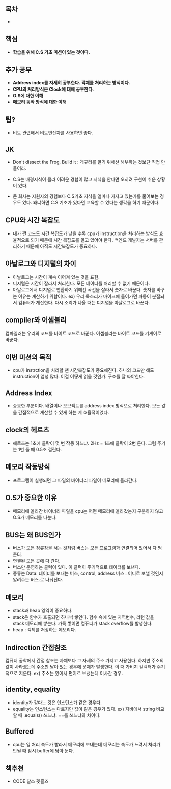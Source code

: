 ## 목차
- 
## 핵심
- **학습을 위해 C.S 기초 미션이 있는 것이다.**

## 추가 공부
- **Address index를 자세히 공부한다. 객체를 처리하는 방식이다.**
- **CPU의 처리방식은 Clock에 대해 공부한다.**
- **O.S에 대한 이해**
- **메모리 동작 방식에 대한 이해**
## 팁? 
- 비트 관련해서 비트연산자를 사용하면 좋다.

## JK
- Don't dissect the Frog, Build it : 개구리를 알기 위해선 해부하는 것보단 직접 만들어라. 
- C.S는 배경지식이 몰라 어려운 경험이 많고 지식을 안다면 오히려 구현이 쉬운 상황이 있다. 

- 큰 회사는 지원자의 경험보다 C.S기초 지식을 얼마나 가지고 있는가를 물어보는 경우도 있다. 왜냐하면 C.S 기초가 있다면 교육할 수 있다는 생각을 하기 때문이다.  

## CPU와 시간 복잡도 
- 내가 짠 코드도 시간 복잡도가 낮을 수록 cpu가 instruction을 처리하는 방식도 효율적으로 되기 때문에 시간 복잡도를 알고 있어야 한다. 백엔드 개발자는 서버를 관리하기 때문에 아직도 시간복잡도가 중요하다. 

## 아날로그와 디지털의 차이 
- 아날로그는 시간이 계속 이어져 있는 것을 표현. 
- 디지털은 시간이 잘라서 처리한다. 모든 데이터를 처리할 수 없기 때문이다. 
- 아날로그에서 디지털로 변환하기 위해선 곡선을 잘라서 숫자로 바꾼다. 숫자를 바꾸는 이유는 계산하기 위함이다. ex) 우리 목소리가 마이크에 들어가면 파동이 분절되서 컴퓨터가 계산한다. 다시 소리가 나올 때는 디지털을 아날로그로 바꾼다.  

## compiler와 어셈블리
컴파일러는 우리의 코드를 바이트 코드로 바꾼다. 
어셈블리는 바이트 코드를 기계어로 바꾼다. 

## 이번 미션의 목적
- cpu가 instrction을 처리할 땐 시간복잡도가 중요해진다. 하나의 코드만 해도 instruction이 엄청 많다. 이걸 어떻게 읽을 것인가. 구조를 잘 짜야한다. 

## Address Index
- 중요한 부분이다. 배열이나 오브젝트를 address index 방식으로 처리한다. 모든 값을 간접적으로 계산할 수 있게 하는 게 효율적이었다. 

## clock의 헤르츠
- 헤르츠는 1초에 클락이 몇 번 작동 하느냐. 2Hz = 1초에 클락이 2번 돈다. 그럼 주기는 1번 돌 때 0.5초 걸린다.  

## 메모리 작동방식
- 프로그램이 실행되면 그 파일의 바이너리 파일이 메모리에 올라간다. 

## O.S가 중요한 이유
- 메모리에 올라간 바이너리 파일을 cpu는 어떤 메모리에 올라갔는지 구분하지 않고 O.S가 메모리를 나눈다.    

## BUS는 왜 BUS인가
- 버스가 모든 정류장을 서는 것처럼 버스는 모든 프로그램과 연결되어 있어서 다 멈춘다. 
- 연결된 모든 곳에 다 간다. 
- 버스만 운영하는 클럭이 있다. 이 클럭이 주기적으로 데이터를 보낸다. 
- 종류는 Data: 데이터를 보내는 버스, control, address 버스 : 어디로 보낼 것인지 알려주는 버스.로 나눠진다. 

## 메모리 
- stack과 heap 영역이 중요하다. 
- stack은 함수가 호출되면 하나씩 쌓인다. 함수 속에 있는 지역변수, 리턴 값을 stack 메모리에 쌓는다. 가득 쌓이면 컴퓨터가 stack overflow를 발생한다. 
- heap : 객체를 저장하는 메모리다. 

## Indirection 간접참조
컴퓨터 공학에서 간접 참조는 자체보다 그 자세의 주소
가지고 사용한다. 
하지만 주소의 값이 사라졌는데 주소만 남아 있는 경우에 문제가 발생한다. 이 때 가비지 컬렉터가 주기적으로 지운다. ex) 주소는 있어서 편지르 보냈는데 이사간 경우. 

## identity, equality
- identity가 같다는 것은 인스턴스가 같은 경우다. 
- equality는 인스턴스는 다르지만 값이 같은 경우가 있다. 
ex) 자바에서 string 비교할 때 .equals() 쓰느냐. ==를 쓰느냐의 차이다. 

## Buffered 
- cpu는 일 처리 속도가 빨라서 메모리에 보내는데 메모리는 속도가 느려서 처리가 안될 때 잠시 buffer에 담아 둔다. 

## 책추천 
- CODE 찰스 펫졸즈

